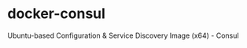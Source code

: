 docker-consul
======================

Ubuntu-based Configuration & Service Discovery Image (x64) - Consul
